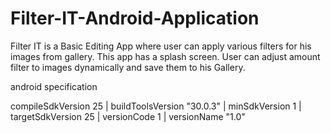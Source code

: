 # Filter-IT-Android-Application
Filter IT is a Basic Editing App where user can apply various filters for his images from gallery. This app has a splash screen. User can adjust amount filter to images dynamically and save them to his Gallery.

android specification

compileSdkVersion 25 | buildToolsVersion "30.0.3" | minSdkVersion 1 | targetSdkVersion 25 | versionCode 1 | versionName "1.0" 

